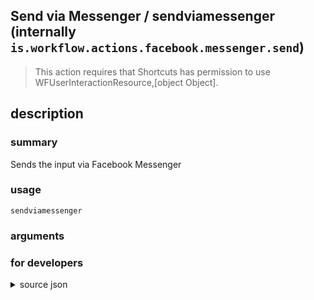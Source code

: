 
## Send via Messenger / sendviamessenger (internally `is.workflow.actions.facebook.messenger.send`)


> This action requires that Shortcuts has permission to use WFUserInteractionResource,[object Object].


## description
### summary
Sends the input via Facebook Messenger


### usage
`sendviamessenger `

### arguments


### for developers

<details><summary>source json</summary>
<p>
```json
{
	"ActionClass": "WFFBMessengerSendAction",
	"ActionKeywords": [
		"messenger",
		"facebook",
		"fb",
		"send",
		"text",
		"gif",
		"image",
		"video"
	],
	"AppIdentifier": "com.facebook.Messenger",
	"Category": "Sharing",
	"CreationDate": "2015-04-01T05:00:00.000Z",
	"Description": {
		"DescriptionSummary": "Sends the input via Facebook Messenger"
	},
	"Input": {
		"Multiple": false,
		"Required": true,
		"Types": [
			"WFImageContentItem",
			"WFAVAssetContentItem",
			"com.compuserve.gif"
		]
	},
	"InputPassthrough": true,
	"Name": "Send via Messenger",
	"RequiredResources": [
		"WFUserInteractionResource",
		{
			"AppIdentifier": "com.facebook.Messenger",
			"WFResourceClass": "WFAppInstalledResource"
		}
	],
	"Subcategory": "Messaging",
	"UserInterfaces": [
		"UIKit"
	]
}
```
</p></details>

